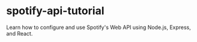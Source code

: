 # spotify-api-tutorial
Learn how to configure and use Spotify's Web API using Node.js, Express, and React.
